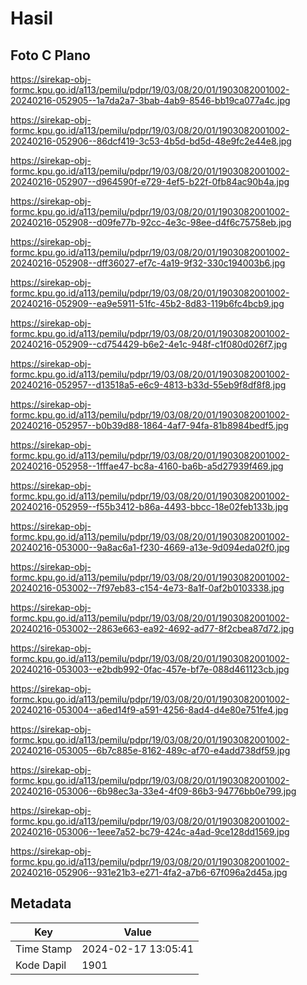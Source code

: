 # Hasil

## Foto C Plano

https://sirekap-obj-formc.kpu.go.id/a113/pemilu/pdpr/19/03/08/20/01/1903082001002-20240216-052905--1a7da2a7-3bab-4ab9-8546-bb19ca077a4c.jpg

https://sirekap-obj-formc.kpu.go.id/a113/pemilu/pdpr/19/03/08/20/01/1903082001002-20240216-052906--86dcf419-3c53-4b5d-bd5d-48e9fc2e44e8.jpg

https://sirekap-obj-formc.kpu.go.id/a113/pemilu/pdpr/19/03/08/20/01/1903082001002-20240216-052907--d964590f-e729-4ef5-b22f-0fb84ac90b4a.jpg

https://sirekap-obj-formc.kpu.go.id/a113/pemilu/pdpr/19/03/08/20/01/1903082001002-20240216-052908--d09fe77b-92cc-4e3c-98ee-d4f6c75758eb.jpg

https://sirekap-obj-formc.kpu.go.id/a113/pemilu/pdpr/19/03/08/20/01/1903082001002-20240216-052908--dff36027-ef7c-4a19-9f32-330c194003b6.jpg

https://sirekap-obj-formc.kpu.go.id/a113/pemilu/pdpr/19/03/08/20/01/1903082001002-20240216-052909--ea9e5911-51fc-45b2-8d83-119b6fc4bcb9.jpg

https://sirekap-obj-formc.kpu.go.id/a113/pemilu/pdpr/19/03/08/20/01/1903082001002-20240216-052909--cd754429-b6e2-4e1c-948f-c1f080d026f7.jpg

https://sirekap-obj-formc.kpu.go.id/a113/pemilu/pdpr/19/03/08/20/01/1903082001002-20240216-052957--d13518a5-e6c9-4813-b33d-55eb9f8df8f8.jpg

https://sirekap-obj-formc.kpu.go.id/a113/pemilu/pdpr/19/03/08/20/01/1903082001002-20240216-052957--b0b39d88-1864-4af7-94fa-81b8984bedf5.jpg

https://sirekap-obj-formc.kpu.go.id/a113/pemilu/pdpr/19/03/08/20/01/1903082001002-20240216-052958--1fffae47-bc8a-4160-ba6b-a5d27939f469.jpg

https://sirekap-obj-formc.kpu.go.id/a113/pemilu/pdpr/19/03/08/20/01/1903082001002-20240216-052959--f55b3412-b86a-4493-bbcc-18e02feb133b.jpg

https://sirekap-obj-formc.kpu.go.id/a113/pemilu/pdpr/19/03/08/20/01/1903082001002-20240216-053000--9a8ac6a1-f230-4669-a13e-9d094eda02f0.jpg

https://sirekap-obj-formc.kpu.go.id/a113/pemilu/pdpr/19/03/08/20/01/1903082001002-20240216-053002--7f97eb83-c154-4e73-8a1f-0af2b0103338.jpg

https://sirekap-obj-formc.kpu.go.id/a113/pemilu/pdpr/19/03/08/20/01/1903082001002-20240216-053002--2863e663-ea92-4692-ad77-8f2cbea87d72.jpg

https://sirekap-obj-formc.kpu.go.id/a113/pemilu/pdpr/19/03/08/20/01/1903082001002-20240216-053003--e2bdb992-0fac-457e-bf7e-088d461123cb.jpg

https://sirekap-obj-formc.kpu.go.id/a113/pemilu/pdpr/19/03/08/20/01/1903082001002-20240216-053004--a6ed14f9-a591-4256-8ad4-d4e80e751fe4.jpg

https://sirekap-obj-formc.kpu.go.id/a113/pemilu/pdpr/19/03/08/20/01/1903082001002-20240216-053005--6b7c885e-8162-489c-af70-e4add738df59.jpg

https://sirekap-obj-formc.kpu.go.id/a113/pemilu/pdpr/19/03/08/20/01/1903082001002-20240216-053006--6b98ec3a-33e4-4f09-86b3-94776bb0e799.jpg

https://sirekap-obj-formc.kpu.go.id/a113/pemilu/pdpr/19/03/08/20/01/1903082001002-20240216-053006--1eee7a52-bc79-424c-a4ad-9ce128dd1569.jpg

https://sirekap-obj-formc.kpu.go.id/a113/pemilu/pdpr/19/03/08/20/01/1903082001002-20240216-052906--931e21b3-e271-4fa2-a7b6-67f096a2d45a.jpg


## Metadata

| Key        | Value               |
| ---------- | ------------------- |
| Time Stamp | 2024-02-17 13:05:41 |
| Kode Dapil | 1901                |



